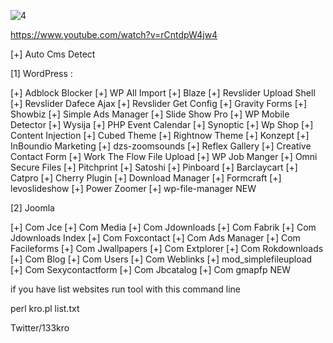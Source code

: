 
![4](https://user-images.githubusercontent.com/72355033/101498424-233fa180-397d-11eb-9465-68eb60a11928.PNG)

https://www.youtube.com/watch?v=rCntdpW4jw4 

[+] Auto Cms Detect

[1] WordPress :

[+] Adblock Blocker
[+] WP All Import
[+] Blaze
[+] Revslider Upload Shell
[+] Revslider Dafece Ajax
[+] Revslider Get Config
[+] Gravity Forms
[+] Showbiz
[+] Simple Ads Manager
[+] Slide Show Pro
[+] WP Mobile Detector
[+] Wysija
[+] PHP Event Calendar
[+] Synoptic
[+] Wp Shop
[+] Content Injection
[+] Cubed Theme 
[+] Rightnow Theme 
[+] Konzept 
[+] InBoundio Marketing
[+] dzs-zoomsounds
[+] Reflex Gallery
[+] Creative Contact Form
[+] Work The Flow File Upload
[+] WP Job Manger
[+] Omni Secure Files 
[+] Pitchprint 
[+] Satoshi 
[+] Pinboard 
[+] Barclaycart 
[+] Catpro
[+] Cherry Plugin
[+] Download Manager
[+] Formcraft
[+] levoslideshow
[+] Power Zoomer
[+] wp-file-manager NEW


[2] Joomla

[+] Com Jce
[+] Com Media
[+] Com Jdownloads
[+] Com Fabrik
[+] Com Jdownloads Index
[+] Com Foxcontact
[+] Com Ads Manager
[+] Com Facileforms 
[+] Com Jwallpapers 
[+] Com Extplorer 
[+] Com Rokdownloads
[+] Com Blog
[+] Com Users
[+] Com Weblinks
[+] mod_simplefileupload
[+] Com Sexycontactform 
[+] Com Jbcatalog 
[+] Com gmapfp NEW


if you have list websites run tool with this command line

perl kro.pl  list.txt


Twitter/133kro
